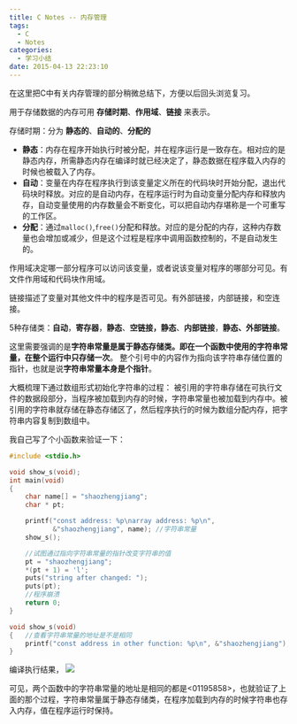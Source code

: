 ```yaml
---
title: C Notes -- 内存管理
tags:
  - C
  - Notes
categories:
  - 学习小结
date: 2015-04-13 22:23:10
---
```


在这里把C中有关内存管理的部分稍微总结下，方便以后回头浏览复习。

<!-- more -->

用于存储数据的内存可用 **存储时期**、**作用域**、**链接** 来表示。

存储时期：分为 **静态的**、**自动的**、**分配的**

*   **静态**：内存在程序开始执行时被分配，并在程序运行是一致存在。相对应的是静态内存，所需静态内存在编译时就已经决定了，静态数据在程序载入内存的时候也被载入了内存。
*   **自动**：变量在内存在程序执行到该变量定义所在的代码块时开始分配，退出代码块时释放。对应的是自动内存，在程序运行时为自动变量分配内存和释放内存，自动变量使用的内存数量会不断变化，可以把自动内存堪称是一个可重写的工作区。
*   **分配**：通过`malloc()`,`free()`分配和释放。对应的是分配的内存，这种内存数量也会增加或减少，但是这个过程是程序中调用函数控制的，不是自动发生的。

作用域决定哪一部分程序可以访问该变量，或者说该变量对程序的哪部分可见。有文件作用域和代码块作用域。

链接描述了变量对其他文件中的程序是否可见。有外部链接，内部链接，和空连接。

5种存储类：**自动**，**寄存器**，**静态**、**空链接，静态**、**内部链接**，**静态、外部链接**。

这里需要强调的是**字符串常量是属于静态存储类。即在一个函数中使用的字符串常量，在整个运行中只存储一次**。
整个引号中的内容作为指向该字符串存储位置的指针，也就是说**字符串常量本身是个指针**。

大概梳理下通过数组形式初始化字符串的过程：
被引用的字符串存储在可执行文件的数据段部分，当程序被加载到内存的时候，字符串常量也被加载到内存中。被引用的字符串就存储在静态存储区了，然后程序执行的时候为数组分配内存，把字符串内容复制到数组中。

我自己写了个小函数来验证一下：
``` C
#include <stdio.h>

void show_s(void);
int main(void)
{
	char name[] = "shaozhengjiang";
	char * pt;

	printf("const address: %p\narray address: %p\n", 
		   &"shaozhengjiang", name); //字符串常量
	show_s();

    //试图通过指向字符串常量的指针改变字符串的值
	pt = "shaozhengjiang";
	*(pt + 1) = 'l';
	puts("string after changed: ");
	puts(pt);
	//程序崩溃
    return 0;
}

void show_s(void)
{   //查看字符串常量的地址是不是相同
    printf("const address in other function: %p\n", &"shaozhengjiang");
}
```
编译执行结果，
![](http://ipytlab.com/wp-content/uploads/2015/04/QQ截图20150413221708.gif)

可见，两个函数中的字符串常量的地址是相同的都是<01195858>，也就验证了上面的那个过程，字符串常量属于静态存储类，在程序加载到内存的时候字符串也存入内存，值在程序运行时保持。
